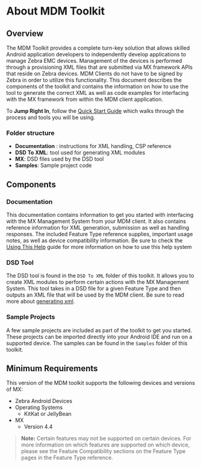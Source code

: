 # About MDM Toolkit

## Overview
The MDM Toolkit provides a complete turn-key solution that allows skilled Android application developers to independently develop applications to manage Zebra EMC devices. Management of the devices is performed through a provisioning XML files that are submitted via MX framework APIs that reside on Zebra devices. MDM Clients do not have to be signed by Zebra in order to utilize this functionality. This document describes the components of the toolkit and contains the information on how to use the tool to generate the correct XML as well as code examples for interfacing with the MX framework from within the MDM client application.

To **Jump Right In**, follow the [Quick Start Guide](../guide/tutorials/quickstart) which walks through the process and tools you will be using.


### Folder structure
* **Documentation** : instructions for XML handling, CSP reference
* **DSD To XML**: tool used for generating XML modules
* **MX**: DSD files used by the DSD tool 
* **Samples**: Sample project code

## Components

### Documentation
This documentation contains information to get you started with interfacing with the MX Management System from your MDM client. It also contains reference information for XML generation, submission as well as handling responses. The included Feature Type reference supplies, important usage notes, as well as device compatibility information. Be sure to check the [Using This Help](../guide/abouthelp) guide for more information on how to use this help system


### DSD Tool
The DSD tool is found in the `DSD To XML` folder of this toolkit. It allows you to create XML modules to perform certain actions with the MX Management System. This tool takes in a DSD file for a given Feature Type and then outputs an XML file that will be used by the MDM client. Be sure to read more about [generating xml](../guide/xml-generate). 

### Sample Projects
A few sample projects are included as part of the toolkit to get you started. These projects can be imported directly into your Android IDE and run on a supported device. The samples can be found in the `Samples` folder of this toolkit.


## Minimum Requirements
This version of the MDM toolkit supports the following devices and versions of MX:

* Zebra Android Devices
* Operating Systems
	* KitKat or JellyBean
* MX
	* Version 4.4

>**Note:** Certain features may not be supported on certain devices. For more information on which features are supported on which device, please see the Feature Compatibility sections on the Feature Type pages in the Feature Type reference.